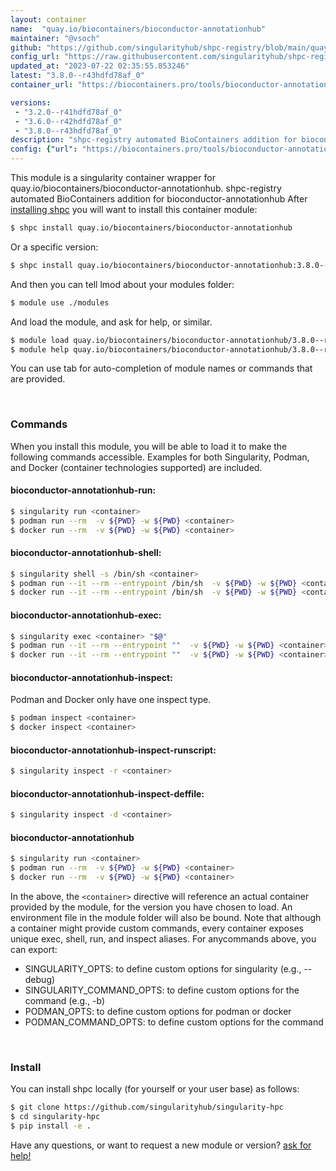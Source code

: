 ```yaml
---
layout: container
name:  "quay.io/biocontainers/bioconductor-annotationhub"
maintainer: "@vsoch"
github: "https://github.com/singularityhub/shpc-registry/blob/main/quay.io/biocontainers/bioconductor-annotationhub/container.yaml"
config_url: "https://raw.githubusercontent.com/singularityhub/shpc-registry/main/quay.io/biocontainers/bioconductor-annotationhub/container.yaml"
updated_at: "2023-07-22 02:35:55.853246"
latest: "3.8.0--r43hdfd78af_0"
container_url: "https://biocontainers.pro/tools/bioconductor-annotationhub"

versions:
 - "3.2.0--r41hdfd78af_0"
 - "3.6.0--r42hdfd78af_0"
 - "3.8.0--r43hdfd78af_0"
description: "shpc-registry automated BioContainers addition for bioconductor-annotationhub"
config: {"url": "https://biocontainers.pro/tools/bioconductor-annotationhub", "maintainer": "@vsoch", "description": "shpc-registry automated BioContainers addition for bioconductor-annotationhub", "latest": {"3.8.0--r43hdfd78af_0": "sha256:8017f9e60d32be4f366b2e77f1e69de0b70b9b4df853e34737f34ada5f88a0b7"}, "tags": {"3.2.0--r41hdfd78af_0": "sha256:03512824214ad768fbb83e71814e8ba339ff608257c73dcd818b93b45440345b", "3.6.0--r42hdfd78af_0": "sha256:fbc9d8102d1da40fa5a0a75a410b1f72c4a4f8e861ccfc1530d4a5dfa4d5c100", "3.8.0--r43hdfd78af_0": "sha256:8017f9e60d32be4f366b2e77f1e69de0b70b9b4df853e34737f34ada5f88a0b7"}, "docker": "quay.io/biocontainers/bioconductor-annotationhub"}
---
```


This module is a singularity container wrapper for quay.io/biocontainers/bioconductor-annotationhub.
shpc-registry automated BioContainers addition for bioconductor-annotationhub
After [installing shpc](#install) you will want to install this container module:


```bash
$ shpc install quay.io/biocontainers/bioconductor-annotationhub
```

Or a specific version:

```bash
$ shpc install quay.io/biocontainers/bioconductor-annotationhub:3.8.0--r43hdfd78af_0
```

And then you can tell lmod about your modules folder:

```bash
$ module use ./modules
```

And load the module, and ask for help, or similar.

```bash
$ module load quay.io/biocontainers/bioconductor-annotationhub/3.8.0--r43hdfd78af_0
$ module help quay.io/biocontainers/bioconductor-annotationhub/3.8.0--r43hdfd78af_0
```

You can use tab for auto-completion of module names or commands that are provided.

<br>

### Commands

When you install this module, you will be able to load it to make the following commands accessible.
Examples for both Singularity, Podman, and Docker (container technologies supported) are included.

#### bioconductor-annotationhub-run:

```bash
$ singularity run <container>
$ podman run --rm  -v ${PWD} -w ${PWD} <container>
$ docker run --rm  -v ${PWD} -w ${PWD} <container>
```

#### bioconductor-annotationhub-shell:

```bash
$ singularity shell -s /bin/sh <container>
$ podman run --it --rm --entrypoint /bin/sh  -v ${PWD} -w ${PWD} <container>
$ docker run --it --rm --entrypoint /bin/sh  -v ${PWD} -w ${PWD} <container>
```

#### bioconductor-annotationhub-exec:

```bash
$ singularity exec <container> "$@"
$ podman run --it --rm --entrypoint ""  -v ${PWD} -w ${PWD} <container> "$@"
$ docker run --it --rm --entrypoint ""  -v ${PWD} -w ${PWD} <container> "$@"
```

#### bioconductor-annotationhub-inspect:

Podman and Docker only have one inspect type.

```bash
$ podman inspect <container>
$ docker inspect <container>
```

#### bioconductor-annotationhub-inspect-runscript:

```bash
$ singularity inspect -r <container>
```

#### bioconductor-annotationhub-inspect-deffile:

```bash
$ singularity inspect -d <container>
```



#### bioconductor-annotationhub

```bash
$ singularity run <container>
$ podman run --rm  -v ${PWD} -w ${PWD} <container>
$ docker run --rm  -v ${PWD} -w ${PWD} <container>
```


In the above, the `<container>` directive will reference an actual container provided
by the module, for the version you have chosen to load. An environment file in the
module folder will also be bound. Note that although a container
might provide custom commands, every container exposes unique exec, shell, run, and
inspect aliases. For anycommands above, you can export:

 - SINGULARITY_OPTS: to define custom options for singularity (e.g., --debug)
 - SINGULARITY_COMMAND_OPTS: to define custom options for the command (e.g., -b)
 - PODMAN_OPTS: to define custom options for podman or docker
 - PODMAN_COMMAND_OPTS: to define custom options for the command

<br>

### Install

You can install shpc locally (for yourself or your user base) as follows:

```bash
$ git clone https://github.com/singularityhub/singularity-hpc
$ cd singularity-hpc
$ pip install -e .
```

Have any questions, or want to request a new module or version? [ask for help!](https://github.com/singularityhub/singularity-hpc/issues)